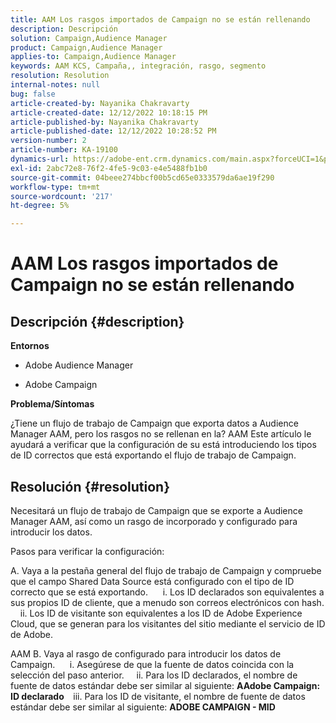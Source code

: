 ```yaml
---
title: AAM Los rasgos importados de Campaign no se están rellenando
description: Descripción
solution: Campaign,Audience Manager
product: Campaign,Audience Manager
applies-to: Campaign,Audience Manager
keywords: AAM KCS, Campaña,, integración, rasgo, segmento
resolution: Resolution
internal-notes: null
bug: false
article-created-by: Nayanika Chakravarty
article-created-date: 12/12/2022 10:18:15 PM
article-published-by: Nayanika Chakravarty
article-published-date: 12/12/2022 10:28:52 PM
version-number: 2
article-number: KA-19100
dynamics-url: https://adobe-ent.crm.dynamics.com/main.aspx?forceUCI=1&pagetype=entityrecord&etn=knowledgearticle&id=c873c2d9-6a7a-ed11-81ac-6045bd006b25
exl-id: 2abc72e8-76f2-4fe5-9c03-e4e5488fb1b0
source-git-commit: 04beee274bbcf00b5cd65e0333579da6ae19f290
workflow-type: tm+mt
source-wordcount: '217'
ht-degree: 5%

---
```


# AAM Los rasgos importados de Campaign no se están rellenando

## Descripción {#description}


<b>Entornos</b>

- Adobe Audience Manager

- Adobe Campaign

<b>Problema/Síntomas</b>

¿Tiene un flujo de trabajo de Campaign que exporta datos a Audience Manager AAM, pero los rasgos no se rellenan en la? AAM Este artículo le ayudará a verificar que la configuración de su está introduciendo los tipos de ID correctos que está exportando el flujo de trabajo de Campaign.


## Resolución {#resolution}


Necesitará un flujo de trabajo de Campaign que se exporte a Audience Manager AAM, así como un rasgo de incorporado y configurado para introducir los datos. 

Pasos para verificar la configuración:

A. Vaya a la pestaña general del flujo de trabajo de Campaign y compruebe que el campo Shared Data Source está configurado con el tipo de ID correcto que se está exportando.
     i. Los ID declarados son equivalentes a sus propios ID de cliente, que a menudo son correos electrónicos con hash.
    ii. Los ID de visitante son equivalentes a los ID de Adobe Experience Cloud, que se generan para los visitantes del sitio mediante el servicio de ID de Adobe.

AAM B. Vaya al rasgo de configurado para introducir los datos de Campaign.
     i. Asegúrese de que la fuente de datos coincida con la selección del paso anterior.
    ii. Para los ID declarados, el nombre de fuente de datos estándar debe ser similar al siguiente: <b>A</b><b>Adobe Campaign: ID declarado
 </b>  iii. Para los ID de visitante, el nombre de fuente de datos estándar debe ser similar al siguiente: <b>ADOBE CAMPAIGN - MID</b>
